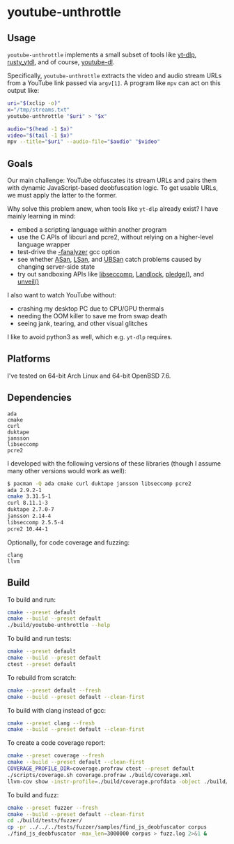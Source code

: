 # youtube-unthrottle

## Usage

`youtube-unthrottle` implements a small subset of tools like
[yt-dlp](https://github.com/yt-dlp/yt-dlp),
[rusty_ytdl](https://github.com/Mithronn/rusty_ytdl),
and of course, [youtube-dl](https://github.com/ytdl-org/youtube-dl).

Specifically, `youtube-unthrottle` extracts the video and audio stream URLs
from a YouTube link passed via `argv[1]`. A program like `mpv` can act on
this output like:

```sh
uri="$(xclip -o)"
x="/tmp/streams.txt"
youtube-unthrottle "$uri" > "$x"

audio="$(head -1 $x)"
video="$(tail -1 $x)"
mpv --title="$uri" --audio-file="$audio" "$video"
```

## Goals

Our main challenge: YouTube obfuscates its stream URLs and pairs them with
dynamic JavaScript-based deobfuscation logic. To get usable URLs, we must
apply the latter to the former.

Why solve this problem anew, when tools like `yt-dlp` already exist? I have
mainly learning in mind:

- embed a scripting language within another program
- use the C APIs of libcurl and pcre2, without relying on a higher-level
  language wrapper
- test-drive the [-fanalyzer](https://developers.redhat.com/blog/2020/03/26/static-analysis-in-gcc-10) gcc option
- see whether [ASan](https://clang.llvm.org/docs/AddressSanitizer.html),
  [LSan](https://clang.llvm.org/docs/LeakSanitizer.html),
  and [UBSan](https://clang.llvm.org/docs/UndefinedBehaviorSanitizer.html)
  catch problems caused by changing server-side state
- try out sandboxing APIs like
  [libseccomp](https://man.archlinux.org/man/seccomp_rule_add.3.en),
  [Landlock](https://docs.kernel.org/userspace-api/landlock.html),
  [pledge()](https://man.openbsd.org/pledge.2),
  and [unveil()](https://man.openbsd.org/unveil.2)

I also want to watch YouTube without:

- crashing my desktop PC due to CPU/GPU thermals
- needing the OOM killer to save me from swap death
- seeing jank, tearing, and other visual glitches

I like to avoid python3 as well, which e.g. `yt-dlp` requires.

## Platforms

I've tested on 64-bit Arch Linux and 64-bit OpenBSD 7.6.

## Dependencies

```
ada
cmake
curl
duktape
jansson
libseccomp
pcre2
```

I developed with the following versions of these libraries (though I assume
many other versions would work as well):

```sh
$ pacman -Q ada cmake curl duktape jansson libseccomp pcre2
ada 2.9.2-1
cmake 3.31.5-1
curl 8.11.1-3
duktape 2.7.0-7
jansson 2.14-4
libseccomp 2.5.5-4
pcre2 10.44-1
```

Optionally, for code coverage and fuzzing:

```
clang
llvm
```

## Build

To build and run:

```sh
cmake --preset default
cmake --build --preset default
./build/youtube-unthrottle --help
```

To build and run tests:

```sh
cmake --preset default
cmake --build --preset default
ctest --preset default
```

To rebuild from scratch:

```sh
cmake --preset default --fresh
cmake --build --preset default --clean-first
```

To build with clang instead of gcc:

```sh
cmake --preset clang --fresh
cmake --build --preset default --clean-first
```

To create a code coverage report:

```sh
cmake --preset coverage --fresh
cmake --build --preset default --clean-first
COVERAGE_PROFILE_DIR=coverage.profraw ctest --preset default
./scripts/coverage.sh coverage.profraw ./build/coverage.xml
llvm-cov show -instr-profile=./build/coverage.profdata -object ./build/youtube-unthrottle
```

To build and fuzz:

```sh
cmake --preset fuzzer --fresh
cmake --build --preset default --clean-first
cd ./build/tests/fuzzer/
cp -pr ../../../tests/fuzzer/samples/find_js_deobfuscator corpus
./find_js_deobfuscator -max_len=3000000 corpus > fuzz.log 2>&1 &
```
